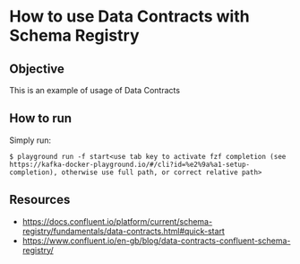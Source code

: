 # How to use Data Contracts with Schema Registry

## Objective

This is an example of usage of Data Contracts

## How to run

Simply run:

```
$ playground run -f start<use tab key to activate fzf completion (see https://kafka-docker-playground.io/#/cli?id=%e2%9a%a1-setup-completion), otherwise use full path, or correct relative path>
```

## Resources
- https://docs.confluent.io/platform/current/schema-registry/fundamentals/data-contracts.html#quick-start
- https://www.confluent.io/en-gb/blog/data-contracts-confluent-schema-registry/
